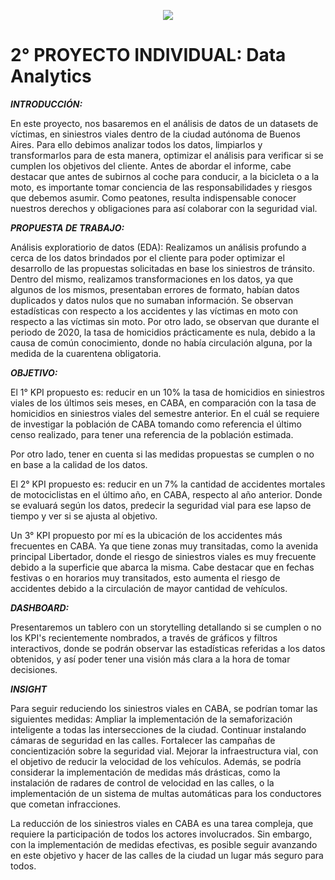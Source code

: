 <p align='center'>
<img src ="https://d31uz8lwfmyn8g.cloudfront.net/Assets/logo-henry-white-lg.png">
<p>

# 2° PROYECTO INDIVIDUAL: Data Analytics 


***INTRODUCCIÓN:***

En este proyecto, nos basaremos en el análisis de datos de un datasets de víctimas, en siniestros viales dentro de la ciudad autónoma de Buenos Aires.
Para ello debimos analizar todos los datos, limpiarlos y transformarlos para de esta manera, optimizar el análisis para verificar si se cumplen los objetivos del cliente.
Antes de abordar el informe, cabe destacar que antes de subirnos al coche para conducir, a la bicicleta o a la moto, es importante tomar conciencia de las responsabilidades y riesgos que debemos asumir. Como peatones, resulta indispensable conocer nuestros derechos y obligaciones para así colaborar con la seguridad vial.


***PROPUESTA DE TRABAJO:***

Análisis exploratiorio de datos (EDA):
Realizamos un análisis profundo a cerca de los datos brindados por el cliente para poder optimizar el desarrollo de las propuestas solicitadas en base los siniestros de tránsito.
Dentro del mismo, realizamos transformaciones en los datos, ya que algunos de los mismos, presentaban errores de formato, habían datos duplicados y datos nulos que no sumaban información.
Se observan estadísticas con respecto a los accidentes y las víctimas en moto con respecto a las víctimas sin moto.
Por otro lado, se observan que durante el periodo de 2020, la tasa de homicidios prácticamente es nula, debido a la causa de común conocimiento, donde no había circulación alguna, por la medida de la cuarentena obligatoria.

***OBJETIVO:***

El 1° KPI propuesto es: reducir en un 10% la tasa de homicidios en siniestros viales de los últimos seis meses, en CABA, en comparación con la tasa de homicidios en siniestros viales del semestre anterior. En el cuál se requiere de investigar la población de CABA tomando como referencia el último censo realizado, para tener una referencia de la población estimada.

Por otro lado, tener en cuenta si las medidas propuestas se cumplen o no en base a la calidad de los datos.

El 2° KPI propuesto es: reducir en un 7% la cantidad de accidentes mortales de motociclistas en el último año, en CABA, respecto al año anterior. Donde se evaluará según los datos, predecir la seguridad vial para ese lapso de tiempo y ver si se ajusta al objetivo.

Un 3° KPI propuesto por mí es la ubicación de los accidentes más frecuentes en CABA. Ya que tiene zonas muy transitadas, como la avenida principal Libertador, donde el riesgo de siniestros viales es muy frecuente debido a la superficie que abarca la misma. Cabe destacar que en fechas festivas o en horarios muy transitados, esto aumenta el riesgo de accidentes debido a la circulación de mayor cantidad de vehículos.

***DASHBOARD:***

Presentaremos un tablero con un storytelling detallando si se cumplen o no los KPI's recientemente nombrados, a través de gráficos y filtros interactivos, donde se podrán observar las estadísticas referidas a los datos obtenidos, y así poder tener una visión más clara a la hora de tomar decisiones. 


***INSIGHT***

Para seguir reduciendo los siniestros viales en CABA, se podrían tomar las siguientes medidas:
Ampliar la implementación de la semaforización inteligente a todas las intersecciones de la ciudad.
Continuar instalando cámaras de seguridad en las calles.
Fortalecer las campañas de concientización sobre la seguridad vial.
Mejorar la infraestructura vial, con el objetivo de reducir la velocidad de los vehículos.
Además, se podría considerar la implementación de medidas más drásticas, como la instalación de radares de control de velocidad en las calles, o la implementación de un sistema de multas automáticas para los conductores que cometan infracciones.

La reducción de los siniestros viales en CABA es una tarea compleja, que requiere la participación de todos los actores involucrados. Sin embargo, con la implementación de medidas efectivas, es posible seguir avanzando en este objetivo y hacer de las calles de la ciudad un lugar más seguro para todos.
